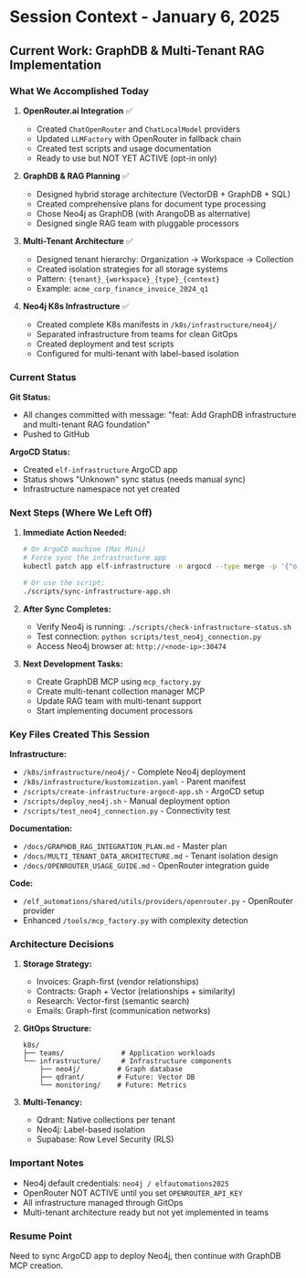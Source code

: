 # Session Context - January 6, 2025

## Current Work: GraphDB & Multi-Tenant RAG Implementation

### What We Accomplished Today

1. **OpenRouter.ai Integration** ✅
   - Created `ChatOpenRouter` and `ChatLocalModel` providers
   - Updated `LLMFactory` with OpenRouter in fallback chain
   - Created test scripts and usage documentation
   - Ready to use but NOT YET ACTIVE (opt-in only)

2. **GraphDB & RAG Planning** ✅
   - Designed hybrid storage architecture (VectorDB + GraphDB + SQL)
   - Created comprehensive plans for document type processing
   - Chose Neo4j as GraphDB (with ArangoDB as alternative)
   - Designed single RAG team with pluggable processors

3. **Multi-Tenant Architecture** ✅
   - Designed tenant hierarchy: Organization → Workspace → Collection
   - Created isolation strategies for all storage systems
   - Pattern: `{tenant}_{workspace}_{type}_{context}`
   - Example: `acme_corp_finance_invoice_2024_q1`

4. **Neo4j K8s Infrastructure** ✅
   - Created complete K8s manifests in `/k8s/infrastructure/neo4j/`
   - Separated infrastructure from teams for clean GitOps
   - Created deployment and test scripts
   - Configured for multi-tenant with label-based isolation

### Current Status

**Git Status:**
- All changes committed with message: "feat: Add GraphDB infrastructure and multi-tenant RAG foundation"
- Pushed to GitHub

**ArgoCD Status:**
- Created `elf-infrastructure` ArgoCD app
- Status shows "Unknown" sync status (needs manual sync)
- Infrastructure namespace not yet created

### Next Steps (Where We Left Off)

1. **Immediate Action Needed:**
   ```bash
   # On ArgoCD machine (Mac Mini)
   # Force sync the infrastructure app
   kubectl patch app elf-infrastructure -n argocd --type merge -p '{"operation": {"initiatedBy": {"username": "admin"},"sync": {"revision": "HEAD"}}}'
   
   # Or use the script:
   ./scripts/sync-infrastructure-app.sh
   ```

2. **After Sync Completes:**
   - Verify Neo4j is running: `./scripts/check-infrastructure-status.sh`
   - Test connection: `python scripts/test_neo4j_connection.py`
   - Access Neo4j browser at: `http://<node-ip>:30474`

3. **Next Development Tasks:**
   - Create GraphDB MCP using `mcp_factory.py`
   - Create multi-tenant collection manager MCP
   - Update RAG team with multi-tenant support
   - Start implementing document processors

### Key Files Created This Session

**Infrastructure:**
- `/k8s/infrastructure/neo4j/` - Complete Neo4j deployment
- `/k8s/infrastructure/kustomization.yaml` - Parent manifest
- `/scripts/create-infrastructure-argocd-app.sh` - ArgoCD setup
- `/scripts/deploy_neo4j.sh` - Manual deployment option
- `/scripts/test_neo4j_connection.py` - Connectivity test

**Documentation:**
- `/docs/GRAPHDB_RAG_INTEGRATION_PLAN.md` - Master plan
- `/docs/MULTI_TENANT_DATA_ARCHITECTURE.md` - Tenant isolation design
- `/docs/OPENROUTER_USAGE_GUIDE.md` - OpenRouter integration guide

**Code:**
- `/elf_automations/shared/utils/providers/openrouter.py` - OpenRouter provider
- Enhanced `/tools/mcp_factory.py` with complexity detection

### Architecture Decisions

1. **Storage Strategy:**
   - Invoices: Graph-first (vendor relationships)
   - Contracts: Graph + Vector (relationships + similarity)
   - Research: Vector-first (semantic search)
   - Emails: Graph-first (communication networks)

2. **GitOps Structure:**
   ```
   k8s/
   ├── teams/              # Application workloads
   └── infrastructure/     # Infrastructure components
       ├── neo4j/         # Graph database
       ├── qdrant/        # Future: Vector DB
       └── monitoring/    # Future: Metrics
   ```

3. **Multi-Tenancy:**
   - Qdrant: Native collections per tenant
   - Neo4j: Label-based isolation
   - Supabase: Row Level Security (RLS)

### Important Notes

- Neo4j default credentials: `neo4j / elfautomations2025`
- OpenRouter NOT ACTIVE until you set `OPENROUTER_API_KEY`
- All infrastructure managed through GitOps
- Multi-tenant architecture ready but not yet implemented in teams

### Resume Point
Need to sync ArgoCD app to deploy Neo4j, then continue with GraphDB MCP creation.